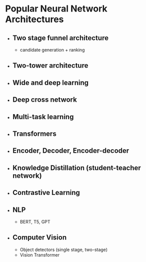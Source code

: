 
# Popular Neural Network Architectures

* ## Two stage funnel architecture 
  * candidate generation + ranking

* ## Two-tower architecture

* ## Wide and deep learning

* ## Deep cross network

* ## Multi-task learning

* ## Transformers

* ## Encoder, Decoder, Encoder-decoder

* ## Knowledge Distillation (student-teacher network)

* ## Contrastive Learning  

* ## NLP

  * BERT, T5, GPT

* ## Computer Vision

  * Object detectors (single stage, two-stage)
  * Vision Transformer
